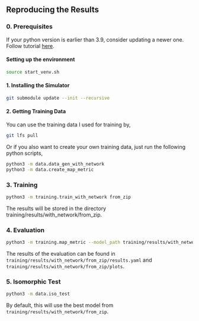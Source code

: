 ## Reproducing the Results


### 0. Prerequisites
If your python version is earlier than 3.9, consider updating a newer one. Follow tutorial [here](https://docs.python-guide.org/starting/install3/linux/#install3-linux). 

#### Setting up the environment 
```bash 
source start_venv.sh 
```

#### 1. Installing the Simulator 
```bash 
git submodule update --init --recursive 
```

#### 2. Getting Training Data
You can use the training data I used for training by,  
```bash 
git lfs pull  
```

Or if you also want to create your own training data, just run the following python scripts, 
```bash 
python3 -m data.data_gen_with_network 
python3 -m data.create_map_metric 
```

### 3. Training 
```bash 
python3 -m training.train_with_network from_zip
```
The results will be stored in the directory training/results/with_network/from_zip. 

### 4. Evaluation 
```bash 
python3 -m training.map_metric --model_path training/results/with_network/from_zip --find
```
The results of the evaluation can be found in `training/results/with_network/from_zip/results.yaml` and `training/results/with_network/from_zip/plots`. 

### 5. Isomorphic Test 
```bash 
python3 -m data.iso_test 
```
By default, this will use the best model from `training/results/with_network/from_zip`. 


